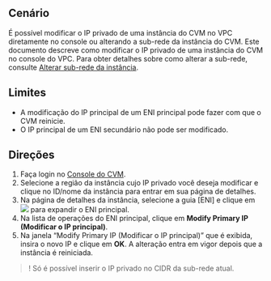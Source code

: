 ## Cenário

É possível modificar o IP privado de uma instância do CVM no VPC diretamente no console ou alterando a sub-rede da instância do CVM. Este documento descreve como modificar o IP privado de uma instância do CVM no console do VPC.
Para obter detalhes sobre como alterar a sub-rede, consulte [Alterar sub-rede da instância](http://intl.cloud.tencent.com/document/product/213/16565).

## Limites

- A modificação do IP principal de um ENI principal pode fazer com que o CVM reinicie.
- O IP principal de um ENI secundário não pode ser modificado.

## Direções

1. Faça login no [Console do CVM](https://console.cloud.tencent.com/cvm/index).
2. Selecione a região da instância cujo IP privado você deseja modificar e clique no ID/nome da instância para entrar em sua página de detalhes.
3. Na página de detalhes da instância, selecione a guia [ENI] e clique em <img src = "https://main.qcloudimg.com/raw/57a0c76b72cd97bd80bf857cd30c867a.png" style = "margin: 0;"> para expandir o ENI principal.
4. Na lista de operações do ENI principal, clique em **Modify Primary IP (Modificar o IP principal)**.
5. Na janela “Modify Primary IP (Modificar o IP principal)” que é exibida, insira o novo IP e clique em **OK**. A alteração entra em vigor depois que a instância é reiniciada.
>! Só é possível inserir o IP privado no CIDR da sub-rede atual.
>

